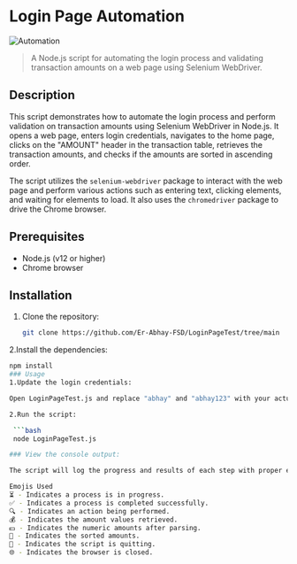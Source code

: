 # Login Page Automation

![Automation](automation.png)

> A Node.js script for automating the login process and validating transaction amounts on a web page using Selenium WebDriver.

## Description

This script demonstrates how to automate the login process and perform validation on transaction amounts using Selenium WebDriver in Node.js. It opens a web page, enters login credentials, navigates to the home page, clicks on the "AMOUNT" header in the transaction table, retrieves the transaction amounts, and checks if the amounts are sorted in ascending order.

The script utilizes the `selenium-webdriver` package to interact with the web page and perform various actions such as entering text, clicking elements, and waiting for elements to load. It also uses the `chromedriver` package to drive the Chrome browser.

## Prerequisites

- Node.js (v12 or higher)
- Chrome browser

## Installation

1. Clone the repository:

   ```bash
   git clone https://github.com/Er-Abhay-FSD/LoginPageTest/tree/main

2.Install the dependencies:
```bash
npm install
### Usage
1.Update the login credentials:

Open LoginPageTest.js and replace "abhay" and "abhay123" with your actual login credentials.

2.Run the script:

 ```bash
 node LoginPageTest.js

### View the console output:

The script will log the progress and results of each step with proper emojis for clarity. The console output will display information such as the loading status of the home page, the click action on the "AMOUNT" header, the retrieval of transaction amounts, the sorting status of the amounts, and the sorted amounts.

Emojis Used
⏳ - Indicates a process is in progress.
✅ - Indicates a process is completed successfully.
🔍 - Indicates an action being performed.
💰 - Indicates the amount values retrieved.
💵 - Indicates the numeric amounts after parsing.
🔢 - Indicates the sorted amounts.
👋 - Indicates the script is quitting.
🌐 - Indicates the browser is closed.
